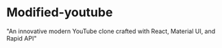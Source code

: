 # Modified-youtube
"An innovative modern YouTube clone crafted with React, Material UI, and Rapid API"
